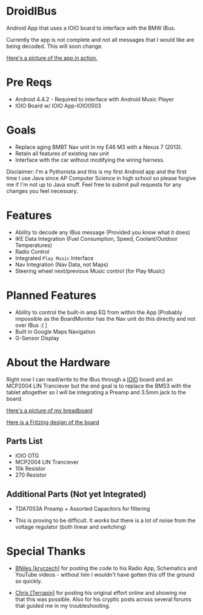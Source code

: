 DroidIBus
=========

Android App that uses a IOIO board to interface with the BMW IBus.

Currently the app is not complete and not all messages that I would like are being decoded. This will soon change.

[Here's a picture of the app in action.](http://i.imgur.com/4ZdpFgc.png)

# Pre Reqs
* Android 4.4.2 - Required to interface with Android Music Player
* IOIO Board w/ IOIO App-IOIO0503

# Goals

* Replace aging BMBT Nav unit in my E46 M3 with a Nexus 7 (2013).
* Retain all features of existing nav unit
* Interface with the car without modifying the wiring harness.


Disclaimer: I'm a Pythonista and this is my first Android app and the first time I use Java since AP Computer Science in high school so please forgive me if I'm not up to Java snuff. Feel free to submit pull requests for any changes you feel necessary.

# Features

* Ability to decode any IBus message (Provided you know what it does)
* IKE Data Integration (Fuel Consumption, Speed, Coolant/Outdoor Temperatures)
* Radio Control
* Integrated `Play Music` Interface
* Nav Integration (Nav Data, not Maps)
* Steering wheel next/previous Music control (for Play Music)

# Planned Features
* Ability to control the built-in amp EQ from within the App [Probably impossible as the BoardMonitor has the Nav unit do this directly and not over IBus :( ]
* Built in Google Maps Navigation
* G-Sensor Display

# About the Hardware

Right now I can read/write to the IBus through a [IOIO](https://github.com/ytai/ioio) board and an MCP2004 LIN Tranciever but the end goal is to replace the BM53 with the tablet altogether so I will be integrating a Preamp and 3.5mm jack to the board.

[Here's a picture of my breadboard](http://i.imgur.com/GgRS2Hj.jpg)

[Here is a Fritzing design of the board](https://docs.google.com/file/d/0B_R-TsYhwbCcc2xtSU5VSWpKTUU)
## Parts List

* IOIO OTG
* MCP2004 LIN Tranciever
* 10k Resistor
* 270 Resistor

## Additional Parts (Not yet Integrated)

* TDA7053A Preamp + Assorted Capacitors for filtering
 
* This is proving to be difficult. It *works* but there is a lot of noise from the voltage regulator (both linear and switching)

# Special Thanks

* [BNiles \[kryczech\]](https://github.com/kryczech) for posting the code to his Radio App, Schematics and YouTube videos - without him I wouldn't have gotten this off the ground so quickly.

* [Chris \[Terrapin\]](http://www.startercircuits.com) for posting his original effort online and showing me that this was possible. Also for his cryptic posts across several forums that guided me in my troubleshooting.

